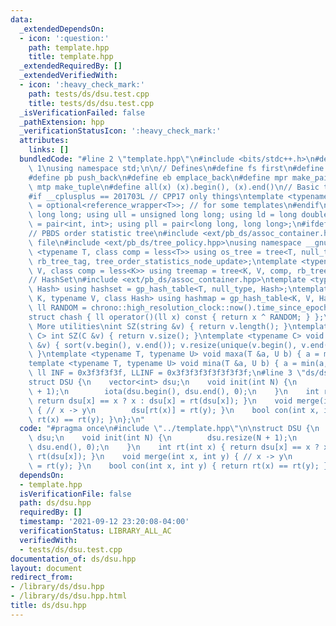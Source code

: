 ```yaml
---
data:
  _extendedDependsOn:
  - icon: ':question:'
    path: template.hpp
    title: template.hpp
  _extendedRequiredBy: []
  _extendedVerifiedWith:
  - icon: ':heavy_check_mark:'
    path: tests/ds/dsu.test.cpp
    title: tests/ds/dsu.test.cpp
  _isVerificationFailed: false
  _pathExtension: hpp
  _verificationStatusIcon: ':heavy_check_mark:'
  attributes:
    links: []
  bundledCode: "#line 2 \"template.hpp\"\n#include <bits/stdc++.h>\n#define DEBUG\
    \ 1\nusing namespace std;\n\n// Defines\n#define fs first\n#define sn second\n\
    #define pb push_back\n#define eb emplace_back\n#define mpr make_pair\n#define\
    \ mtp make_tuple\n#define all(x) (x).begin(), (x).end()\n// Basic type definitions\n\
    #if __cplusplus == 201703L // CPP17 only things\ntemplate <typename T> using opt_ref\
    \ = optional<reference_wrapper<T>>; // for some templates\n#endif\nusing ll =\
    \ long long; using ull = unsigned long long; using ld = long double;\nusing pii\
    \ = pair<int, int>; using pll = pair<long long, long long>;\n#ifdef __GNUG__\n\
    // PBDS order statistic tree\n#include <ext/pb_ds/assoc_container.hpp> // Common\
    \ file\n#include <ext/pb_ds/tree_policy.hpp>\nusing namespace __gnu_pbds;\ntemplate\
    \ <typename T, class comp = less<T>> using os_tree = tree<T, null_type, comp,\
    \ rb_tree_tag, tree_order_statistics_node_update>;\ntemplate <typename K, typename\
    \ V, class comp = less<K>> using treemap = tree<K, V, comp, rb_tree_tag, tree_order_statistics_node_update>;\n\
    // HashSet\n#include <ext/pb_ds/assoc_container.hpp>\ntemplate <typename T, class\
    \ Hash> using hashset = gp_hash_table<T, null_type, Hash>;\ntemplate <typename\
    \ K, typename V, class Hash> using hashmap = gp_hash_table<K, V, Hash>;\nconst\
    \ ll RANDOM = chrono::high_resolution_clock::now().time_since_epoch().count();\n\
    struct chash { ll operator()(ll x) const { return x ^ RANDOM; } };\n#endif\n//\
    \ More utilities\nint SZ(string &v) { return v.length(); }\ntemplate <typename\
    \ C> int SZ(C &v) { return v.size(); }\ntemplate <typename C> void UNIQUE(vector<C>\
    \ &v) { sort(v.begin(), v.end()); v.resize(unique(v.begin(), v.end()) - v.begin());\
    \ }\ntemplate <typename T, typename U> void maxa(T &a, U b) { a = max(a, b); }\n\
    template <typename T, typename U> void mina(T &a, U b) { a = min(a, b); }\nconst\
    \ ll INF = 0x3f3f3f3f, LLINF = 0x3f3f3f3f3f3f3f3f;\n#line 3 \"ds/dsu.hpp\"\n\n\
    struct DSU {\n    vector<int> dsu;\n    void init(int N) {\n        dsu.resize(N\
    \ + 1);\n        iota(dsu.begin(), dsu.end(), 0);\n    }\n    int rt(int x) {\
    \ return dsu[x] == x ? x : dsu[x] = rt(dsu[x]); }\n    void merge(int x, int y)\
    \ { // x -> y\n        dsu[rt(x)] = rt(y); }\n    bool con(int x, int y) { return\
    \ rt(x) == rt(y); }\n};\n"
  code: "#pragma once\n#include \"../template.hpp\"\n\nstruct DSU {\n    vector<int>\
    \ dsu;\n    void init(int N) {\n        dsu.resize(N + 1);\n        iota(dsu.begin(),\
    \ dsu.end(), 0);\n    }\n    int rt(int x) { return dsu[x] == x ? x : dsu[x] =\
    \ rt(dsu[x]); }\n    void merge(int x, int y) { // x -> y\n        dsu[rt(x)]\
    \ = rt(y); }\n    bool con(int x, int y) { return rt(x) == rt(y); }\n};\n"
  dependsOn:
  - template.hpp
  isVerificationFile: false
  path: ds/dsu.hpp
  requiredBy: []
  timestamp: '2021-09-12 23:20:08-04:00'
  verificationStatus: LIBRARY_ALL_AC
  verifiedWith:
  - tests/ds/dsu.test.cpp
documentation_of: ds/dsu.hpp
layout: document
redirect_from:
- /library/ds/dsu.hpp
- /library/ds/dsu.hpp.html
title: ds/dsu.hpp
---
```

